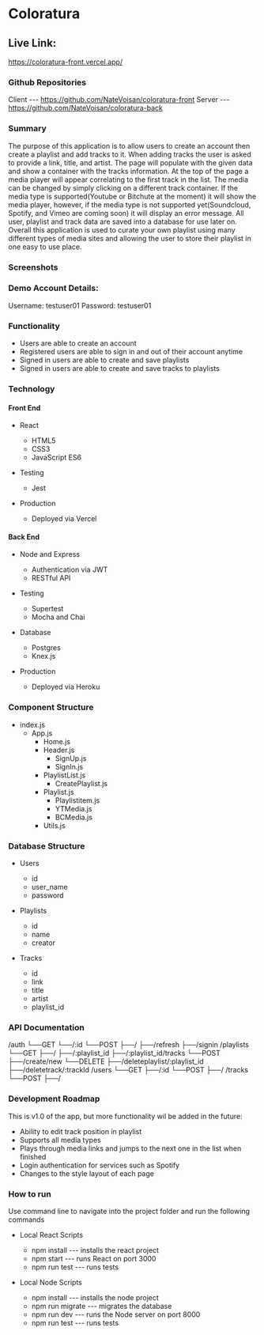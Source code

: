 # Coloratura


## Live Link:

https://coloratura-front.vercel.app/


### Github Repositories

Client --- https://github.com/NateVoisan/coloratura-front
Server --- https://github.com/NateVoisan/coloratura-back


### Summary

The purpose of this application is to allow users to create an account then create a playlist and add tracks to it. When adding tracks the user is asked to provide a link, title, and artist. The page will populate with the given data and show a container with the tracks information. At the top of the page a media player will appear correlating to the first track in the list. The media can be changed by simply clicking on a different track container. If the media type is supported(Youtube or Bitchute at the moment) it will show the media player, however, if the media type is not supported yet(Soundcloud, Spotify, and Vimeo are coming soon) it will display an error message. All user, playlist and track data are saved into a database for use later on. Overall this application is used to curate your own playlist using many different types of media sites and allowing the user to store their playlist in one easy to use place.


### Screenshots



### Demo Account Details:

Username: testuser01
Password: testuser01


### Functionality

- Users are able to create an account
- Registered users are able to sign in and out of their account anytime
- Signed in users are able to create and save playlists
- Signed in users are able to create and save tracks to playlists


### Technology

#### Front End
- React
    - HTML5
    - CSS3
    - JavaScript ES6

- Testing
    - Jest

- Production
    - Deployed via Vercel


#### Back End
- Node and Express
    - Authentication via JWT
    - RESTful API

- Testing
    - Supertest
    - Mocha and Chai

- Database
    - Postgres
    - Knex.js

- Production
    - Deployed via Heroku


### Component Structure

- index.js
    - App.js
        - Home.js
        - Header.js
            - SignUp.js
            - SignIn.js
        - PlaylistList.js
            - CreatePlaylist.js
        - Playlist.js
            - Playlistitem.js
            - YTMedia.js
            - BCMedia.js
        - Utils.js


### Database Structure

- Users
    - id
    - user_name
    - password

- Playlists
    - id
    - name
    - creator

- Tracks
    - id
    - link
    - title
    - artist
    - playlist_id


### API Documentation

/auth
└──GET
    └──/:id
└──POST
    ├──/
    ├──/refresh
    ├──/signin
/playlists
└──GET
    ├──/
    ├──/:playlist_id
    ├──/:playlist_id/tracks
└──POST
    ├──/create/new
└──DELETE
    ├──/deleteplaylist/:playlist_id
    ├──/deletetrack/:trackId
/users
└──GET
    ├──/:id
└──POST
    ├──/
/tracks
└──POST
    ├──/


### Development Roadmap

This is v1.0 of the app, but more functionality wil be added in the future:
- Ability to edit track position in playlist
- Supports all media types
- Plays through media links and jumps to the next one in the list when finished
- Login authentication for services such as Spotify
- Changes to the style layout of each page


### How to run

Use command line to navigate into the project folder and run the following commands

- Local React Scripts
    - npm install --- installs the react project
    - npm start --- runs React on port 3000
    - npm run test --- runs tests

- Local Node Scripts
    - npm install --- installs the node project
    - npm run migrate --- migrates the database
    - npm run dev --- runs the Node server on port 8000
    - npm run test --- runs tests